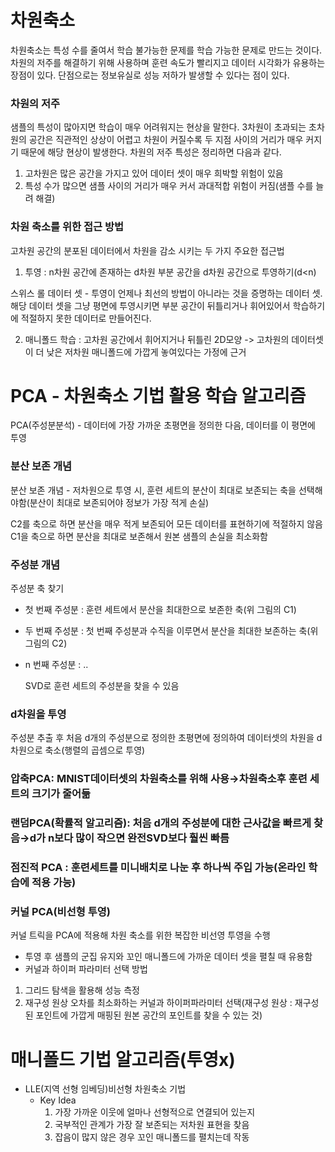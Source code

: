 # 차원축소
차원축소는 특성 수를 줄여서 학습 불가능한 문제를 학습 가능한 문제로 만드는 것이다. 차원의 저주를 해결하기 위해 사용하며 훈련 속도가 빨리지고 데이터 시각화가 유용하는 장점이 있다. 단점으로는 정보유실로 성능 저하가 발생할 수 있다는 점이 있다.

### 차원의 저주
샘플의 특성이 많아지면 학습이 매우 어려워지는 현상을 말한다. 3차원이 초과되는 초차원의 공간은 직관적인 상상이 어렵고 차원이 커질수록 두 지점 사이의 거리가 매우 커지기 때문에 해당 현상이 발생한다.
차원의 저주 특성은 정리하면 다음과 같다.
1. 고차원은 많은 공간을 가지고 있어 데이터 셋이 매우 희박할 위험이 있음
2. 특성 수가 많으면 샘플 사이의 거리가 매우 커서 과대적합 위험이 커짐(샘플 수를 늘려 해결)

### 차원 축소를 위한 접근 방법
고차원 공간의 분포된 데이터에서 차원을 감소 시키는 두 가지 주요한 접근법
1. 투영 : n차원 공간에 존재하는 d차원 부분 공간을 d차원 공간으로 투영하기(d<n)

스위스 롤 데이터 셋 - 투영이 언제나 최선의 방법이 아니라는 것을 증명하는 데이터 셋.  
해당 데이터 셋을 그냥 평면에 투영시키면 부분 공간이 뒤틀리거나 휘어있어서 학습하기에 적절하지 못한 데이터로 만들어진다.

2. 매니폴드 학습 : 고차원 공간에서 휘어지거나 뒤틀린 2D모양 -> 고차원의 데이터셋이 더 낮은 저차원 매니폴드에 가깝게 놓여있다는 가정에 근거

# PCA - 차원축소 기법 활용 학습 알고리즘
PCA(주성분분석) - 데이터에 가장 가까운 초평면을 정의한 다음, 데이터를 이 평면에 투영

### 분산 보존 개념
분산 보존 개념 - 저차원으로 투영 시, 훈련 세트의 분산이 최대로 보존되는 축을 선택해야함(분산이 최대로 보존되어야 정보가 가장 적게 손실)

C2를 축으로 하면 분산을 매우 적게 보존되어 모든 데이터를 표현하기에 적절하지 않음  
C1을 축으로 하면 분산을 최대로 보존해서 원본 샘플의 손실을 최소화함

### 주성분 개념
주성분 축 찾기  
- 첫 번째 주성분 : 훈련 세트에서 분산을 최대한으로 보존한 축(위 그림의 C1)
- 두 번째 주성분 : 첫 번째 주성분과 수직을 이루면서 분산을 최대한 보존하는 축(위 그림의 C2)
- n 번째 주성분 : ..
    
    SVD로 훈련 세트의 주성분을 찾을 수 있음
    
### d차원을 투영
주성분 추출 후 처음 d개의 주성분으로 정의한 초평면에 정의하여 데이터셋의 차원을 d차원으로 축소(행렬의 곱셈으로 투영)
### 압축PCA: MNIST데이터셋의 차원축소를 위해 사용→차원축소후 훈련 세트의 크기가 줄어듦
### 랜덤PCA(확률적 알고리즘): 처음 d개의 주성분에 대한 근사값을 빠르게 찾음→d가 n보다 많이 작으면 완전SVD보다 훨씬 빠름
### 점진적 PCA : 훈련세트를 미니배치로 나눈 후 하나씩 주입 가능(온라인 학습에 적용 가능)

### 커널 PCA(비선형 투영) 
커널 트릭을 PCA에 적용해 차원 축소를 위한 복잡한 비선영  투영을 수행
  - 투영 후 샘플의 군집 유지와 꼬인 매니폴드에 가까운 데이터 셋을 펼칠 때 유용함
  - 커널과 하이퍼 파라미터 선택 방법
   1. 그리드 탐색을 활용해 성능 측정
   2. 재구성 원상 오차를 최소화하는 커널과 하이퍼파라미터 선택(재구성 원상 : 재구성된 포인트에 가깝게 매핑된 원본 공간의 포인트를 찾을 수 있는 것)
  
# 매니폴드 기법 알고리즘(투영x)
  - LLE(지역 선형 임베딩)비선형 차원축소 기법
    - Key Idea
      1. 가장 가까운 이웃에 얼마나 선형적으로 연결되어 있는지
      2. 국부적인 관계가 가장 잘 보존되는 저차원 표현을 찾음
      3. 잡음이 많지 않은 경우 꼬인 매니폴드를 펼치는데 작동
